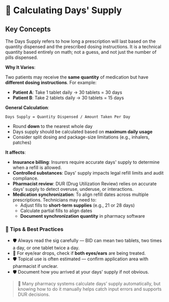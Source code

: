 # 📘 Calculating Days' Supply

## Key Concepts

The Days Supply refers to how long a prescription will last based on the quantity dispensed and the prescribed dosing instructions. It is a technical quantity based entirely on math; not a guess, and not just the number of pills dispensed.

**Why It Varies**:

Two patients may receive the **same quantity** of medication but have **different dosing instructions**. For example:

- **Patient A**: Take 1 tablet daily → 30 tablets = 30 days
- **Patient B**: Take 2 tablets daily → 30 tablets = 15 days

**General Calculation**:

`Days Supply = Quantity Dispensed / Amount Taken Per Day`

- Round **down** to the nearest whole day
- Days supply should be calculated based on **maximum daily usage**
- Consider split dosing and package-size limitations (e.g., inhalers, patches)

**It affects**:

- **Insurance billing**: Insurers require accurate days' supply to determine when a refill is allowed.
- **Controlled substances**: Days' supply impacts legal refill limits and audit compliance.
- **Pharmacist review**: DUR (Drug Utilization Review) relies on accurate days’ supply to detect overuse, underuse, or interactions.
- **Medication synchronization**: To align refill dates across multiple prescriptions. Technicians may need to:
  - Adjust fills to **short-term supplies** (e.g., 21 or 28 days)
  - Calculate partial fills to align dates
  - **Document synchronization quantity** in pharmacy software

### 🚨 Tips & Best Practices

- 🛡️ Always read the sig carefully — BID can mean two tablets, two times a day, or one tablet twice a day.
- 🚨 For eye/ear drops, check if **both eyes/ears** are being treated.
- 🛡️ Topical use is often estimated — confirm application area with pharmacist if unclear.
- 🛡️ Document how you arrived at your days’ supply if not obvious.

> 📌 Many pharmacy systems calculate days’ supply automatically, but knowing how to do it manually helps catch input errors and supports DUR decisions.
